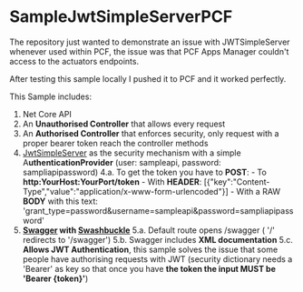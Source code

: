 
# SampleJwtSimpleServerPCF
The repository just wanted to demonstrate an issue with JWTSimpleServer whenever used within PCF, the issue was that PCF Apps Manager couldn't access to the actuators endpoints.

After testing this sample locally I pushed it to PCF and it worked perfectly.

This Sample includes:

1. Net Core API 
2. An **Unauthorised Controller** that allows every request
3. An **Authorised Controller** that enforces security, only request with a proper bearer token reach the controller methods
4. [JwtSimpleServer](https://github.com/Xabaril/JWTSimpleServer) as the security mechanism with a simple A**uthenticationProvider** (user: sampleapi, password: sampliapipassword)
	4.a. To get the token you have to **POST**:
		- To **http:YourHost:YourPort/token**
		- With **HEADER**: [{"key":"Content-Type","value":"application/x-www-form-urlencoded"}]
		- With a RAW **BODY** with this text: 'grant_type=password&amp;username=sampleapi&amp;password=sampliapipassword' 
5. **[Swagger](https://swagger.io) with [Swashbuckle](https://github.com/domaindrivendev/Swashbuckle)**
	5.a. Default route opens /swagger ( '/' redirects to '/swagger')
	5.b. Swagger includes **XML documentation**
	5.c. **Allows JWT Authentication**, this sample solves the issue that some people have authorising requests with JWT (security dictionary needs a 'Bearer' as key so that once you have **the token the input MUST be 'Bearer {token}'**)
